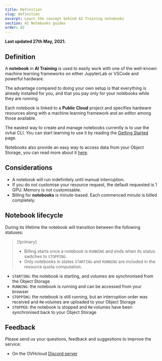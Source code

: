 ```yaml
---
title: Definition
slug: definition
excerpt: Learn the concept behind AI Training notebooks
section: AI Notebooks guides
order: 02
---
```


**Last updated 27th May, 2021.**

## Definition

A **notebook** in **AI Training** is used to easily work with one of the well-known machine learning frameworks on
either JupyterLab or VSCode and powerful hardware.

The advantage compared to doing your own setup is that everything is already installed for you, and that you pay only
for your notebooks while they are running.

Each notebook is linked to a **Public Cloud** project and specifies hardware resources along with a machine learning framework and an editor among those available.

The easiest way to create and manage notebooks currently is to use the ovhai CLI. You can start learning to use it
by reading the [Getting Started](https://docs.ovh.com/gb/en/publiccloud/ai/notebooks/getting-started-cli/) page.

Notebooks also provide an easy way to access data from your Object Storage, you can read more about it [here](https://docs.ovh.com/gb/en/publiccloud/ai/notebooks/access-object-storage-data/).

## Considerations

-   A notebook will run indefinitely until manual interruption.
-   If you do not customise your resource request, the default requested is 1 GPU. Memory is not customisable.
-   Billing for **notebooks** is minute-based. Each commenced minute is billed completely.

## Notebook lifecycle

During its lifetime the notebook will transition between the following statuses:

> [!primary]
> * Billing starts once a notebook is `RUNNING` and ends when its status switches to `STOPPING`.
> * Only notebooks in states `STARTING` and `RUNNING` are included in the resource quota computation.

-   `STARTING`: the notebook is starting, and volumes are synchronised from the Object Storage
-   `RUNNING`: the notebook is running and can be accessed from your browser
-   `STOPPING`: the notebook is still running, but an interruption order was received and `RW` volumes are uploaded to your Object Storage
-   `STOPPED`: the notebook is stopped and `RW` volumes have been synchronised back to your Object Storage

## Feedback

Please send us your questions, feedback and suggestions to improve the service:

- On the OVHcloud [Discord server](https://discord.com/invite/vXVurFfwe9) 
